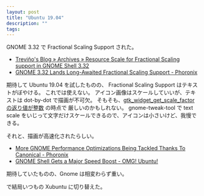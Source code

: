 ```yaml
---
layout: post
title: "Ubuntu 19.04"
description: ""
tags: 
---
```


GNOME 3.32 で Fractional Scaling Support された。

* [Treviño's Blog » Archives » Resource Scale for Fractional Scaling support in GNOME Shell 3.32](https://blog.3v1n0.net/informatica/linux/gnome-shell-fractional-scaling-in-wayland-landed/)
* [GNOME 3.32 Lands Long-Awaited Fractional Scaling Support - Phoronix](https://www.phoronix.com/scan.php?page=news_item&px=GNOME-3.32-Fractional-Scaling)

期待して Ubuntu 19.04 を試したものの、
Fractional Scaling Support はテキストがぼやける。
これでは使えない。
アイコン画像はスケールしていいが、テキストは dot-by-dot で描画が不可欠。
そもそも、[gtk_widget_get_scale_factor の返り値が整数](https://developer.gnome.org/gtk4/stable/GtkWidget.html#gtk-widget-get-scale-factor) の時点で
厳しいのかもしれない。
gnome-tweak-tool で text scale をいじって文字だけスケールできるので、アイコンは小さいけど、我慢できる。

それと、描画が高速化されたらしい。

* [More GNOME Performance Optimizations Being Tackled Thanks To Canonical - Phoronix](https://www.phoronix.com/scan.php?page=news_item&px=More-GNOME-Performance-January)
* [GNOME Shell Gets a Major Speed Boost - OMG! Ubuntu!](https://www.omgubuntu.co.uk/2019/01/gnome-shell-performance-fixes-coming)

期待していたものの、Gnome は相変わらず重い。

で結局いつもの Xubuntu に切り替えた。
